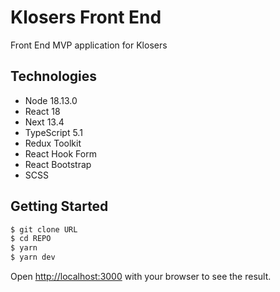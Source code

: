 # Klosers Front End

Front End MVP application for Klosers

## Technologies

- Node 18.13.0
- React 18
- Next 13.4
- TypeScript 5.1
- Redux Toolkit
- React Hook Form
- React Bootstrap
- SCSS

## Getting Started

```bash
$ git clone URL
$ cd REPO
$ yarn
$ yarn dev
```

Open [http://localhost:3000](http://localhost:3000) with your browser to see the result.
